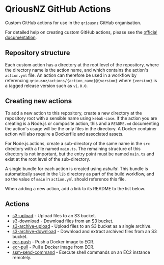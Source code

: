 # QriousNZ GitHub Actions

Custom GitHub actions for use in the `qriousnz` GitHub organisation.

For detailed help on creating custom GitHub actions, please see the [official documentation](https://docs.github.com/en/actions/creating-actions).

## Repository structure

Each custom action has a directory at the root level of the repository, where the directory name is the action name, and which contains the action's `action.yml` file. An action can therefore be used in a workflow by referencing `qriousnz/actions/{action_name}@{version}` where `{version}` is a tagged release version such as `v1.0.0`.

## Creating new actions

To add a new action to this repository, create a new directory at the repository root with a sensible name using `kebab-case`. If the action you are creating is a Node.js or composite action, this and a `README.md` documenting the action's usage will be the only files in the directory. A Docker container action will also require a Dockerfile and associated assets.

For Node.js actions, create a sub-directory of the same name in the `src` directory with a file named `main.ts`. The remaining structure of this directory is not important, but the entry point must be named `main.ts` and exist at the root level of the sub-directory.

A single bundle for each action is created using _esbuild_. This bundle is automatically saved in the `lib` directory as part of the build workflow, and so the value of `main` in `action.yml` should reference this file.

When adding a new action, add a link to its README to the list below.

## Actions

- [s3-upload](s3-upload/README.md) - Upload files to an S3 bucket.
- [s3-download](s3-download/README.md) - Download files from an S3 bucket.
- [s3-archive-upload](s3-archive-upload/README.md) - Upload files to an S3 bucket as a single archive.
- [s3-archive-download](s3-archive-download/README.md) - Download and extract archived files from an S3 bucket.
- [ecr-push](ecr-push/README.md) - Push a Docker image to ECR.
- [ecr-pull](ecr-push/README.md) - Pull a Docker image from ECR.
- [ssm-send-command](ssm-send-command/README.md) - Execute shell commands on an EC2 instance remotely.

